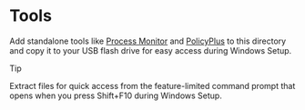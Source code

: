 # Tools

Add standalone tools like [Process Monitor][] and [PolicyPlus][] to this
directory and copy it to your USB flash drive for easy access during Windows
Setup.

> [!TIP]
>
> Extract files for quick access from the feature-limited command prompt that
> opens when you press Shift+F10 during Windows Setup.

[PolicyPlus]: https://github.com/Fleex255/PolicyPlus
[Process Monitor]:
  https://learn.microsoft.com/en-us/sysinternals/downloads/procmon
